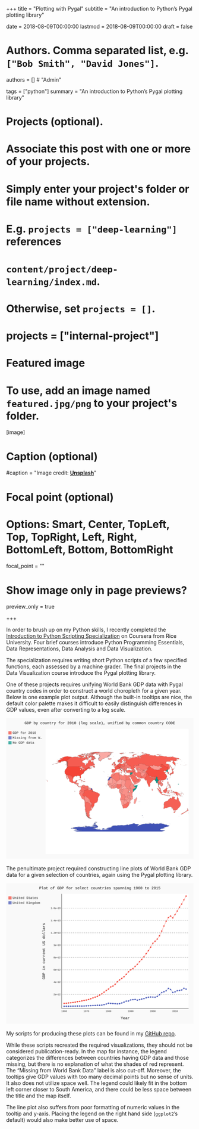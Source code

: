 +++
title = "Plotting with Pygal"
subtitle = "An introduction to Python’s Pygal plotting library"

date = 2018-08-09T00:00:00
lastmod = 2018-08-09T00:00:00
draft = false

# Authors. Comma separated list, e.g. `["Bob Smith", "David Jones"]`.
authors = [] # "Admin"

tags = ["python"]
summary = "An introduction to Python’s Pygal plotting library"

# Projects (optional).
#   Associate this post with one or more of your projects.
#   Simply enter your project's folder or file name without extension.
#   E.g. `projects = ["deep-learning"]` references 
#   `content/project/deep-learning/index.md`.
#   Otherwise, set `projects = []`.
# projects = ["internal-project"]

# Featured image
# To use, add an image named `featured.jpg/png` to your project's folder. 
[image]
  # Caption (optional)
  #caption = "Image credit: [**Unsplash**](https://unsplash.com/photos/CpkOjOcXdUY)"

  # Focal point (optional)
  # Options: Smart, Center, TopLeft, Top, TopRight, Left, Right, BottomLeft, Bottom, BottomRight
  focal_point = ""

  # Show image only in page previews?
  preview_only = true

+++

In order to brush up on my Python skills, I recently completed the [Introduction to Python Scripting Specialization](https://www.coursera.org/specializations/introduction-scripting-in-python) on Coursera from Rice University. Four brief courses introduce Python Programming Essentials, Data Representations, Data Analysis and Data Visualization.

The specialization requires writing short Python scripts of a few specified functions, each assessed by a machine grader. The final projects in the Data Visualization course introduce the Pygal plotting library.

One of these projects requires unifying World Bank GDP data with Pygal country codes in order to construct a world choropleth for a given year. Below is one example plot output. Although the built-in tooltips are nice, the default color palette makes it difficult to easily distinguish differences in GDP values, even after converting to a log scale.

![](isp_gdp_world_code_2010.svg)

The penultimate project required constructing line plots of World Bank GDP data for a given selection of countries, again using the Pygal plotting library.

![](isp_gdp_xy_uk+usa.svg)

My scripts for producing these plots can be found in my [GitHub repo](https://github.com/seanangio/rice_isp).

While these scripts recreated the required visualizations, they should not be considered publication-ready. In the map for instance, the legend categorizes the differences between countries having GDP data and those missing, but there is no explanation of what the shades of red represent. The “Missing from World Bank Data” label is also cut-off. Moreover, the tooltips give GDP values with too many decimal points but no sense of units. It also does not utilize space well. The legend could likely fit in the bottom left corner closer to South America, and there could be less space between the title and the map itself.

The line plot also suffers from poor formatting of numeric values in the tooltip and y-axis. Placing the legend on the right hand side (`ggplot2`’s default) would also make better use of space.

